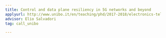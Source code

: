 ```yaml
---
title: Control and data plane resiliency in 5G networks and beyond
applyurl: http://www.unibo.it/en/teaching/phd/2017-2018/electronics-telecommunications-and-information-technologies-engineering
advisor: Elio Salvadori
tag: call_unibo

---
```

